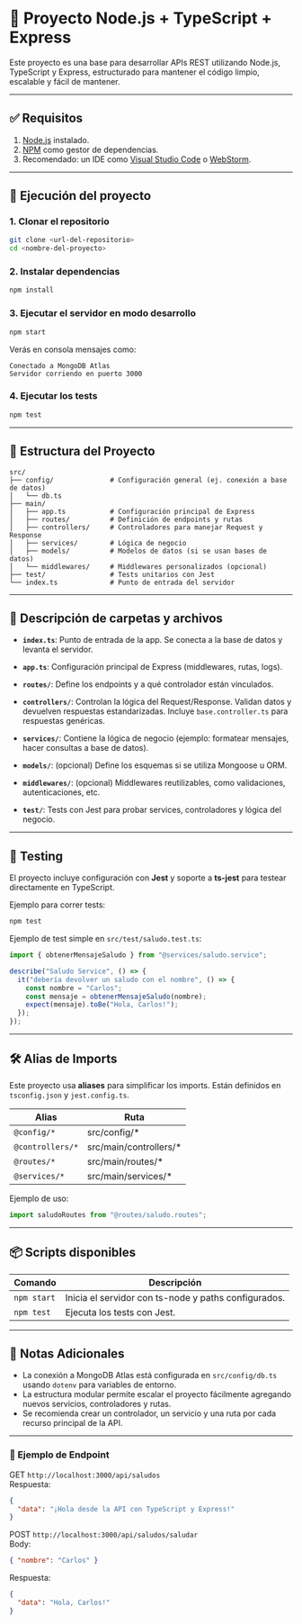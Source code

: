 
# 📌 Proyecto Node.js + TypeScript + Express

Este proyecto es una base para desarrollar APIs REST utilizando Node.js, TypeScript y Express, estructurado para mantener el código limpio, escalable y fácil de mantener.

---

## ✅ Requisitos

1. [Node.js](https://nodejs.org/en) instalado.
2. [NPM](https://www.npmjs.com/) como gestor de dependencias.
3. Recomendado: un IDE como [Visual Studio Code](https://code.visualstudio.com/) o [WebStorm](https://www.jetbrains.com/webstorm/).

---

## 🚀 Ejecución del proyecto

### 1. Clonar el repositorio

```bash
git clone <url-del-repositorio>
cd <nombre-del-proyecto>
```

### 2. Instalar dependencias

```bash
npm install
```

### 3. Ejecutar el servidor en modo desarrollo

```bash
npm start
```

Verás en consola mensajes como:
```
Conectado a MongoDB Atlas
Servidor corriendo en puerto 3000
```

### 4. Ejecutar los tests

```bash
npm test
```

---

## 📂 Estructura del Proyecto

```
src/
├── config/              # Configuración general (ej. conexión a base de datos)
│   └── db.ts
├── main/
│   ├── app.ts           # Configuración principal de Express
│   ├── routes/          # Definición de endpoints y rutas
│   ├── controllers/     # Controladores para manejar Request y Response
│   ├── services/        # Lógica de negocio
│   ├── models/          # Modelos de datos (si se usan bases de datos)
│   └── middlewares/     # Middlewares personalizados (opcional)
├── test/                # Tests unitarios con Jest
└── index.ts             # Punto de entrada del servidor
```

---

## 📌 Descripción de carpetas y archivos

- **`index.ts`**: Punto de entrada de la app. Se conecta a la base de datos y levanta el servidor.

- **`app.ts`**: Configuración principal de Express (middlewares, rutas, logs).

- **`routes/`**: Define los endpoints y a qué controlador están vinculados.

- **`controllers/`**: Controlan la lógica del Request/Response. Validan datos y devuelven respuestas estandarizadas. Incluye `base.controller.ts` para respuestas genéricas.

- **`services/`**: Contiene la lógica de negocio (ejemplo: formatear mensajes, hacer consultas a base de datos).

- **`models/`**: (opcional) Define los esquemas si se utiliza Mongoose u ORM.

- **`middlewares/`**: (opcional) Middlewares reutilizables, como validaciones, autenticaciones, etc.

- **`test/`**: Tests con Jest para probar services, controladores y lógica del negocio.

---

## 🧪 Testing

El proyecto incluye configuración con **Jest** y soporte a **ts-jest** para testear directamente en TypeScript.

Ejemplo para correr tests:
```bash
npm test
```

Ejemplo de test simple en `src/test/saludo.test.ts`:
```typescript
import { obtenerMensajeSaludo } from "@services/saludo.service";

describe("Saludo Service", () => {
  it("debería devolver un saludo con el nombre", () => {
    const nombre = "Carlos";
    const mensaje = obtenerMensajeSaludo(nombre);
    expect(mensaje).toBe("Hola, Carlos!");
  });
});
```

---

## 🛠️ Alias de Imports

Este proyecto usa **aliases** para simplificar los imports. Están definidos en `tsconfig.json` y `jest.config.ts`.

| Alias | Ruta |
|--------|------|
| `@config/*` | src/config/* |
| `@controllers/*` | src/main/controllers/* |
| `@routes/*` | src/main/routes/* |
| `@services/*` | src/main/services/* |

Ejemplo de uso:
```typescript
import saludoRoutes from "@routes/saludo.routes";
```

---

## 📦 Scripts disponibles

| Comando | Descripción |
|----------|-------------|
| `npm start` | Inicia el servidor con ts-node y paths configurados. |
| `npm test` | Ejecuta los tests con Jest. |

---

## 📝 Notas Adicionales

- La conexión a MongoDB Atlas está configurada en `src/config/db.ts` usando `dotenv` para variables de entorno.
- La estructura modular permite escalar el proyecto fácilmente agregando nuevos servicios, controladores y rutas.
- Se recomienda crear un controlador, un servicio y una ruta por cada recurso principal de la API.

---

### 💬 Ejemplo de Endpoint

GET `http://localhost:3000/api/saludos`  
Respuesta:
```json
{
  "data": "¡Hola desde la API con TypeScript y Express!"
}
```

POST `http://localhost:3000/api/saludos/saludar`  
Body:
```json
{ "nombre": "Carlos" }
```
Respuesta:
```json
{
  "data": "Hola, Carlos!"
}
```
